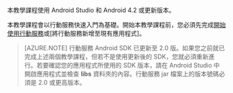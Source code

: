 ﻿本教學課程使用 Android Studio 和 Android 4.2 或更新版本。 

本教學課程會以行動服務快速入門為基礎。開始本教學課程前，您必須先完成[開始使用行動服務]或[將行動服務新增至現有應用程式]。

> [AZURE.NOTE] 行動服務 Android SDK 已更新至 2.0 版。如果您之前就已完成上述兩個教學課程，但若不是使用更新後的 SDK，您就必須重新進行。若要確認您的應用程式所使用的 SDK 版本，請在 Android Studio 中開啟應用程式並檢查 **libs** 資料夾的內容。行動服務 jar 檔案上的版本號碼必須是 2.0 或更高版本。

<!-- URLs. -->
[開始使用行動服務]: ../articles/mobile-services-android-get-started.md
[將行動服務新增至現有的應用程式]: ../articles/mobile-services-android-get-started-data.md

<!--HONumber=49-->
